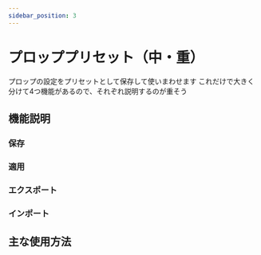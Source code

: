 ```yaml
---
sidebar_position: 3
---
```

# プロッププリセット（中・重）

プロップの設定をプリセットとして保存して使いまわせます
これだけで大きく分けて4つ機能があるので、それぞれ説明するのが重そう

## 機能説明

### 保存

### 適用

### エクスポート

### インポート

## 主な使用方法